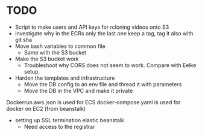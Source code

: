 # TODO

- Script to make users and API keys for rcloning videos onto S3
- investigate why in the ECRs only the last one keep a tag, tag it also with git sha
- Move bash variables to common file
  - Same with the S3 bucket
- Make the S3 bucket work
  - Troubleshoot why CORS does not seem to work. Compare with Eelke setup.
- Harden the templates and infrastructure
  - Move the DB config to an env file and thread it with parameters
  - Move the DB in the VPC and make it private

Dockerrun.aws.json is used for ECS
docker-compose.yaml is used for docker on EC2 (from beanstalk)
- setting up SSL termination elastic beanstalk
  - Need access to the registrar
